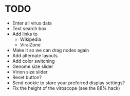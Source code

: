 # TODO

* Enter all virus data
* Text search box
* Add links to
  * Wikipedia
  * ViralZone
* Make it so we can drag nodes again
* Add alternate layouts
* Add color switching
* Genome size slider
* Virion size slider
* Reset button?
* Send cookie to store your preferred display settings?
* Fix the height of the viroscope (see the 88% hack)
